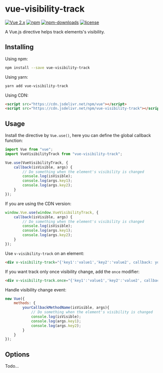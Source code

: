 # vue-visibility-track

[![Vue 2.x](https://img.shields.io/badge/Vue-2.x-brightgreen.svg)](https://vuejs.org/v2/guide/)
[![npm](https://img.shields.io/npm/v/vue-visibility-track.svg)](https://www.npmjs.com/package/vue-visibility-track)
[![npm-downloads](https://img.shields.io/npm/dm/vue-visibility-track.svg)](https://www.npmjs.com/package/vue-visibility-track)
[![license](https://img.shields.io/github/license/mashape/apistatus.svg)](https://github.com/wuxiaolinchn/vue-visibility-track/blob/master/LICENSE)

A Vue.js directive helps track elements's visibility.

## Installing

Using npm:
```bash
npm install --save vue-visibility-track
```

Using yarn:
```bash
yarn add vue-visibility-track
```

Using CDN:
```html
<script src="https://cdn.jsdelivr.net/npm/vue"></script>
<script src="https://cdn.jsdelivr.net/npm/vue-visibility-track"></script>
```

## Usage

Install the directive by `Vue.use()`, here you can define the global callback function:
```js
import Vue from "vue";
import VueVisibilityTrack from "vue-visibility-track";

Vue.use(VueVisibilityTrack, {
    callback(isVisible, args) {
        // Do something when the element's visibility is changed
        console.log(isVisible);
        console.log(args.key1);
        console.log(args.key2);
    }
});
```

If you are using the CDN version:

```js
window.Vue.use(window.VueVisibilityTrack, {
    callback(isVisible, args) {
        // Do something when the element's visibility is changed
        console.log(isVisible);
        console.log(args.key1);
        console.log(args.key2);
    }
});
```

Use `v-visibility-track` on an element:
```html
<div v-visibility-track="{'key1':'value1','key2':'value2', callback: yourCallbackMethodName}"></div>
```

If you want track only once visibility change, add the `once` modifier:

```html
<div v-visibility-track.once="{'key1':'value1','key2':'value2', callback: yourCallbackMethodName}"></div>
```

Handle visibility change event:
```js
new Vue({
    methods: {
        yourCallbackMethodName(isVisible, args){
            // Do something when the element's visibility is changed
            console.log(isVisible);
            console.log(args.key1);
            console.log(args.key2);
        }
    }
});
```

## Options

Todo...
